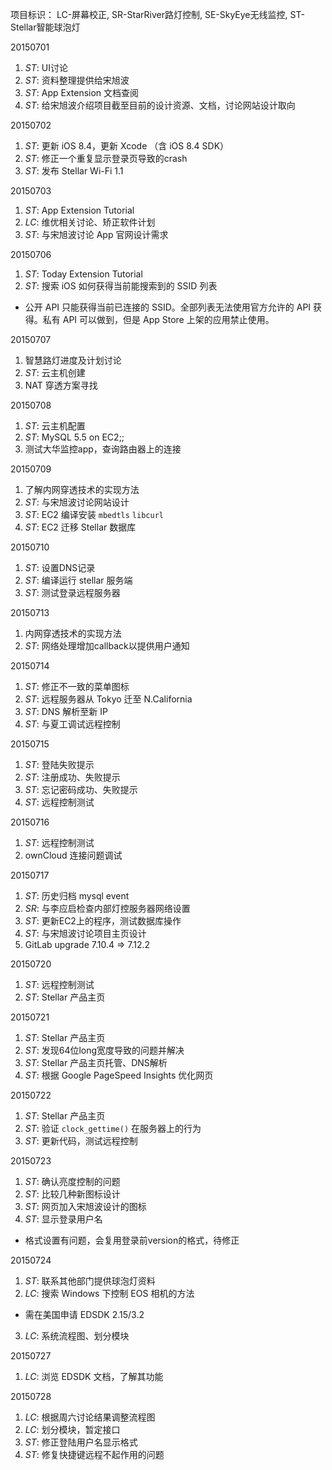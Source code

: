 项目标识： LC-屏幕校正, SR-StarRiver路灯控制, SE-SkyEye无线监控, ST-Stellar智能球泡灯

20150701

1. *ST*: UI讨论
2. *ST*: 资料整理提供给宋旭波
3. *ST*: App Extension 文档查阅
4. *ST*: 给宋旭波介绍项目截至目前的设计资源、文档，讨论网站设计取向

20150702

1. *ST*: 更新 iOS 8.4，更新 Xcode （含 iOS 8.4 SDK）
2. *ST*: 修正一个重复显示登录页导致的crash
3. *ST*: 发布 Stellar Wi-Fi 1.1

20150703

1. *ST*: App Extension Tutorial
2. *LC*: 维优相关讨论、矫正软件计划
3. *ST*: 与宋旭波讨论 App 官网设计需求

20150706

1. *ST*: Today Extension Tutorial
2. *ST*: 搜索 iOS 如何获得当前能搜索到的 SSID 列表
  - 公开 API 只能获得当前已连接的 SSID。全部列表无法使用官方允许的 API 获得。私有 API 可以做到，但是 App Store 上架的应用禁止使用。

20150707

1. 智慧路灯进度及计划讨论
2. *ST*: 云主机创建
3. NAT 穿透方案寻找

20150708

1. *ST*: 云主机配置
2. *ST*: MySQL 5.5 on EC2;;
3. 测试大华监控app，查询路由器上的连接

20150709

1. 了解内网穿透技术的实现方法
2. *ST*: 与宋旭波讨论网站设计
3. *ST*: EC2 编译安装 `mbedtls` `libcurl`
4. *ST*: EC2 迁移 Stellar 数据库

20150710

1. *ST*: 设置DNS记录
2. *ST*: 编译运行 stellar 服务端
3. *ST*: 测试登录远程服务器

20150713

1. 内网穿透技术的实现方法
2. *ST*: 网络处理增加callback以提供用户通知

20150714

1. *ST*: 修正不一致的菜单图标
2. *ST*: 远程服务器从 Tokyo 迁至 N.California
3. *ST*: DNS 解析至新 IP
4. *ST*: 与夏工调试远程控制

20150715

1. *ST*: 登陆失败提示
2. *ST*: 注册成功、失败提示
3. *ST*: 忘记密码成功、失败提示
4. *ST*: 远程控制测试

20150716

1. *ST*: 远程控制测试
2. ownCloud 连接问题调试

20150717

1. *ST*: 历史归档 mysql event
2. *SR*: 与李应启检查内部灯控服务器网络设置
3. *ST*: 更新EC2上的程序，测试数据库操作
4. *ST*: 与宋旭波讨论项目主页设计
5. GitLab upgrade 7.10.4 => 7.12.2

20150720

1. *ST*: 远程控制测试
2. *ST*: Stellar 产品主页

20150721

1. *ST*: Stellar 产品主页
2. *ST*: 发现64位long宽度导致的问题并解决
3. *ST*: Stellar 产品主页托管、DNS解析
4. *ST*: 根据 Google PageSpeed Insights 优化网页

20150722

1. *ST*: Stellar 产品主页
2. *ST*: 验证 `clock_gettime()` 在服务器上的行为
3. *ST*: 更新代码，测试远程控制

20150723

1. *ST*: 确认亮度控制的问题
2. *ST*: 比较几种新图标设计
3. *ST*: 网页加入宋旭波设计的图标
4. *ST*: 显示登录用户名
  - 格式设置有问题，会复用登录前version的格式，待修正

20150724

1. *ST*: 联系其他部门提供球泡灯资料
2. *LC*: 搜索 Windows 下控制 EOS 相机的方法
  - 需在美国申请 EDSDK 2.15/3.2
3. *LC*: 系统流程图、划分模块

20150727

1. *LC*: 浏览 EDSDK 文档，了解其功能

20150728

1. *LC*: 根据周六讨论结果调整流程图
2. *LC*: 划分模块，暂定接口
2. *ST*: 修正登陆用户名显示格式
3. *ST*: 修复快捷键远程不起作用的问题

[//]: # (comment)
